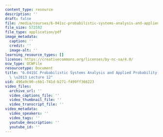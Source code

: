 ```yaml
---
content_type: resource
description: ''
draft: false
file: /media/courses/6-041sc-probabilistic-systems-analysis-and-applied-probability-fall-2013/496a9c90c6b1741db271f499ff366223_MIT6_041SCF13_lec12_300k.mp4.pdf
file_size: 572592
file_type: application/pdf
image_metadata:
  caption: ''
  credit: ''
  image-alt: ''
learning_resource_types: []
license: https://creativecommons.org/licenses/by-nc-sa/4.0/
ocw_type: OCWFile
resourcetype: Document
title: "6.041SC Probabilistic Systems Analysis and Applied Probability, Fall 2013Transcript\
  \ \u2013 Lecture 12"
uid: 496a9c90-c6b1-741d-b271-f499ff366223
video_files:
  archive_url: ''
  video_captions_file: ''
  video_thumbnail_file: ''
  video_transcript_file: ''
video_metadata:
  video_speakers: ''
  video_tags: ''
  youtube_description: ''
  youtube_id: ''
---
```

